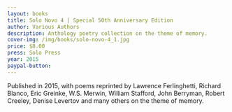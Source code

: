 ```yaml
---
layout: books
title: Solo Novo 4 | Special 50th Anniversary Edition
author: Various Authors
description: Anthology poetry collection on the theme of memory.
cover-img: /img/books/solo-novo-4_1.jpg
price: $8.00
press: Solo Press
year: 2015
paypal-button:
---
```


Published in 2015, with poems reprinted by Lawrence Ferlinghetti, Richard Blanco, Eric Greinke, W.S. Merwin, William Stafford, John Berryman, Robert Creeley, Denise Levertov and many others on the theme of memory.

<img src="{{ site.baseurl }}/img/books/solo-novo-4_2.jpg" alt="" />
